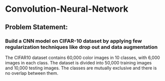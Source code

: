 # Convolution-Neural-Network

## Problem Statement:
### Build a CNN model on CIFAR-10 dataset by applying few regularization techniques like drop out and data augmentation

The CIFAR10 dataset contains 60,000 color images in 10 classes, with 6,000 images in each class. The dataset is divided into 50,000 training images and 10,000 testing images. The classes are mutually exclusive and there is no overlap between them.

